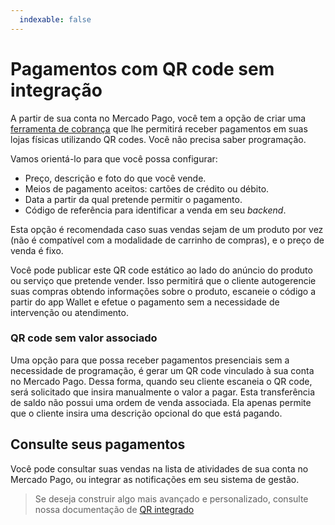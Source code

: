 ```yaml
---
  indexable: false
---
```


# Pagamentos com QR code sem integração


A partir de sua conta no Mercado Pago, você tem a opção de criar uma [ferramenta de cobrança](https://www.mercadopago.com.ar/tools/create) que lhe permitirá receber pagamentos em suas lojas físicas utilizando QR codes.
Você não precisa saber programação.

Vamos orientá-lo para que você possa configurar:

* Preço, descrição e foto do que você vende.
* Meios de pagamento aceitos: cartões de crédito ou débito.
* Data a partir da qual pretende permitir o pagamento.
* Código de referência para identificar a venda em seu *backend*.

Esta opção é recomendada caso suas vendas sejam de um produto por vez (não é compatível com a modalidade de carrinho de compras), e o preço de venda é fixo.

Você pode publicar este QR code estático ao lado do anúncio do produto ou serviço que pretende vender. Isso permitirá que o cliente autogerencie suas compras obtendo informações sobre o produto, escaneie o código a partir do app Wallet e efetue o pagamento sem a necessidade de intervenção ou atendimento.

### QR code sem valor associado

Uma opção para que possa receber pagamentos presenciais sem a necessidade de programação, é gerar um QR code vinculado à sua conta no Mercado Pago.
Dessa forma, quando seu cliente escaneia o QR code, será solicitado que insira manualmente o valor a pagar.
Esta transferência de saldo não possui uma ordem de venda associada. Ela apenas permite que o cliente insira uma descrição opcional do que está pagando.

## Consulte seus pagamentos

Você pode consultar suas vendas na lista de atividades de sua conta no Mercado Pago, ou integrar as notificações em seu sistema de gestão.

> Se deseja construir algo mais avançado e personalizado, consulte nossa documentação de [QR integrado](https://www.mercadopago.com.br/developers/pt/guides/qr-code-legacy/qr-pos)
